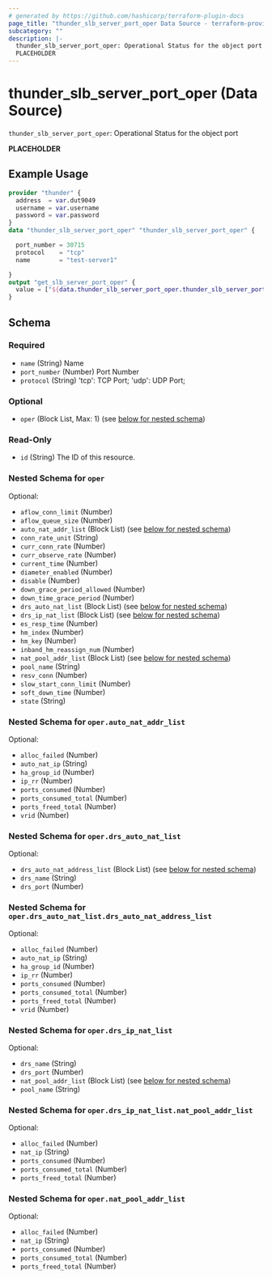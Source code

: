 ```yaml
---
# generated by https://github.com/hashicorp/terraform-plugin-docs
page_title: "thunder_slb_server_port_oper Data Source - terraform-provider-thunder"
subcategory: ""
description: |-
  thunder_slb_server_port_oper: Operational Status for the object port
  PLACEHOLDER
---
```


# thunder_slb_server_port_oper (Data Source)

`thunder_slb_server_port_oper`: Operational Status for the object port

__PLACEHOLDER__

## Example Usage

```terraform
provider "thunder" {
  address  = var.dut9049
  username = var.username
  password = var.password
}
data "thunder_slb_server_port_oper" "thunder_slb_server_port_oper" {

  port_number = 30715
  protocol    = "tcp"
  name        = "test-server1"

}
output "get_slb_server_port_oper" {
  value = ["${data.thunder_slb_server_port_oper.thunder_slb_server_port_oper}"]
}
```

<!-- schema generated by tfplugindocs -->
## Schema

### Required

- `name` (String) Name
- `port_number` (Number) Port Number
- `protocol` (String) 'tcp': TCP Port; 'udp': UDP Port;

### Optional

- `oper` (Block List, Max: 1) (see [below for nested schema](#nestedblock--oper))

### Read-Only

- `id` (String) The ID of this resource.

<a id="nestedblock--oper"></a>
### Nested Schema for `oper`

Optional:

- `aflow_conn_limit` (Number)
- `aflow_queue_size` (Number)
- `auto_nat_addr_list` (Block List) (see [below for nested schema](#nestedblock--oper--auto_nat_addr_list))
- `conn_rate_unit` (String)
- `curr_conn_rate` (Number)
- `curr_observe_rate` (Number)
- `current_time` (Number)
- `diameter_enabled` (Number)
- `disable` (Number)
- `down_grace_period_allowed` (Number)
- `down_time_grace_period` (Number)
- `drs_auto_nat_list` (Block List) (see [below for nested schema](#nestedblock--oper--drs_auto_nat_list))
- `drs_ip_nat_list` (Block List) (see [below for nested schema](#nestedblock--oper--drs_ip_nat_list))
- `es_resp_time` (Number)
- `hm_index` (Number)
- `hm_key` (Number)
- `inband_hm_reassign_num` (Number)
- `nat_pool_addr_list` (Block List) (see [below for nested schema](#nestedblock--oper--nat_pool_addr_list))
- `pool_name` (String)
- `resv_conn` (Number)
- `slow_start_conn_limit` (Number)
- `soft_down_time` (Number)
- `state` (String)

<a id="nestedblock--oper--auto_nat_addr_list"></a>
### Nested Schema for `oper.auto_nat_addr_list`

Optional:

- `alloc_failed` (Number)
- `auto_nat_ip` (String)
- `ha_group_id` (Number)
- `ip_rr` (Number)
- `ports_consumed` (Number)
- `ports_consumed_total` (Number)
- `ports_freed_total` (Number)
- `vrid` (Number)


<a id="nestedblock--oper--drs_auto_nat_list"></a>
### Nested Schema for `oper.drs_auto_nat_list`

Optional:

- `drs_auto_nat_address_list` (Block List) (see [below for nested schema](#nestedblock--oper--drs_auto_nat_list--drs_auto_nat_address_list))
- `drs_name` (String)
- `drs_port` (Number)

<a id="nestedblock--oper--drs_auto_nat_list--drs_auto_nat_address_list"></a>
### Nested Schema for `oper.drs_auto_nat_list.drs_auto_nat_address_list`

Optional:

- `alloc_failed` (Number)
- `auto_nat_ip` (String)
- `ha_group_id` (Number)
- `ip_rr` (Number)
- `ports_consumed` (Number)
- `ports_consumed_total` (Number)
- `ports_freed_total` (Number)
- `vrid` (Number)



<a id="nestedblock--oper--drs_ip_nat_list"></a>
### Nested Schema for `oper.drs_ip_nat_list`

Optional:

- `drs_name` (String)
- `drs_port` (Number)
- `nat_pool_addr_list` (Block List) (see [below for nested schema](#nestedblock--oper--drs_ip_nat_list--nat_pool_addr_list))
- `pool_name` (String)

<a id="nestedblock--oper--drs_ip_nat_list--nat_pool_addr_list"></a>
### Nested Schema for `oper.drs_ip_nat_list.nat_pool_addr_list`

Optional:

- `alloc_failed` (Number)
- `nat_ip` (String)
- `ports_consumed` (Number)
- `ports_consumed_total` (Number)
- `ports_freed_total` (Number)



<a id="nestedblock--oper--nat_pool_addr_list"></a>
### Nested Schema for `oper.nat_pool_addr_list`

Optional:

- `alloc_failed` (Number)
- `nat_ip` (String)
- `ports_consumed` (Number)
- `ports_consumed_total` (Number)
- `ports_freed_total` (Number)


